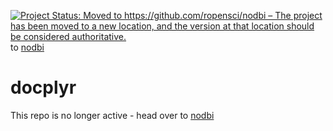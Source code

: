 [![Project Status: Moved to https://github.com/ropensci/nodbi – The project has been moved to a new location, and the version at that location should be considered authoritative.](http://www.repostatus.org/badges/latest/moved.svg)](http://www.repostatus.org/#moved) to [nodbi](https://github.com/ropensci/nodbi)


docplyr
=======

This repo is no longer active - head over to [nodbi](https://github.com/ropensci/nodbi)
